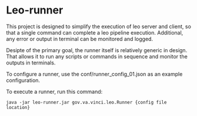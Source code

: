 # Leo-runner
This project is designed to simplify the execution of leo server and client, so that a single command can complete a leo pipeline execution. Additional, any error or output in terminal can be monitored and logged.

Desipte of the primary goal, the runner itself is relatively generic in design. That allows it to run any scripts or commands in sequence and monitor the outputs in terminals.

To configure a runner, use the conf/runner_config_01.json as an example configuration.

To execute a runner, run this command: 
```
java -jar leo-runner.jar gov.va.vinci.leo.Runner {config file location}
```